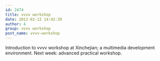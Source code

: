 ```yaml
---
id: 2474
title: vvvv workshop
date: 2012-02-12 14:42:39
author: 4
group: vvvv workshop
post_name: vvvv-workshop
---
```


Introduction to vvvv workshop at Xinchejian; a multimedia development environment. Next week: advanced practical workshop.